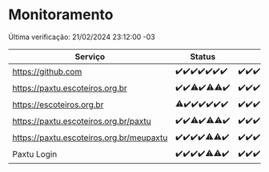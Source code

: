 # Monitoramento

Última verificação: 21/02/2024 23:12:00 -03

|Serviço|Status|Últimas 24h|
|---|---|---|
|https://github.com|<span title="2024-02-15: OK=24">✔️</span><span title="2024-02-16: OK=24">✔️</span><span title="2024-02-17: OK=24">✔️</span><span title="2024-02-18: OK=24">✔️</span><span title="2024-02-19: OK=24">✔️</span><span title="2024-02-20: OK=24">✔️</span><span title="2024-02-21: OK=2">✔️</span>|<span title="20/02/2024 23:13:00 -03 : 200">✔️</span><span title="21/02/2024 00:07:00 -03 : 200">✔️</span><span title="21/02/2024 01:07:00 -03 : 200">✔️</span><span title="21/02/2024 02:06:00 -03 : 200">✔️</span><span title="21/02/2024 03:08:00 -03 : 200">✔️</span><span title="21/02/2024 04:05:00 -03 : 200">✔️</span><span title="21/02/2024 05:09:00 -03 : 200">✔️</span><span title="21/02/2024 06:07:00 -03 : 200">✔️</span><span title="21/02/2024 07:06:00 -03 : 200">✔️</span><span title="21/02/2024 08:05:00 -03 : 200">✔️</span><span title="21/02/2024 09:11:00 -03 : 200">✔️</span><span title="21/02/2024 10:06:00 -03 : 200">✔️</span><span title="21/02/2024 11:05:00 -03 : 200">✔️</span><span title="21/02/2024 12:05:00 -03 : 200">✔️</span><span title="21/02/2024 13:08:00 -03 : 200">✔️</span><span title="21/02/2024 14:03:00 -03 : 200">✔️</span><span title="21/02/2024 15:07:00 -03 : 200">✔️</span><span title="21/02/2024 16:02:00 -03 : 200">✔️</span><span title="21/02/2024 17:06:00 -03 : 200">✔️</span><span title="21/02/2024 18:04:00 -03 : 200">✔️</span><span title="21/02/2024 19:05:00 -03 : 200">✔️</span><span title="21/02/2024 20:07:00 -03 : 200">✔️</span><span title="21/02/2024 21:29:00 -03 : 200">✔️</span><span title="21/02/2024 22:37:00 -03 : 200">✔️</span><span title="21/02/2024 23:12:00 -03 : 200">✔️</span>|
|https://paxtu.escoteiros.org.br|<span title="2024-02-15: OK=24">✔️</span><span title="2024-02-16: OK=24">✔️</span><span title="2024-02-17: OK=23, Falhas=1">⚠️</span><span title="2024-02-18: OK=24">✔️</span><span title="2024-02-19: OK=23, Falhas=1">⚠️</span><span title="2024-02-20: OK=23, Falhas=1">⚠️</span><span title="2024-02-21: OK=2">✔️</span>|<span title="20/02/2024 23:13:00 -03 : 200">✔️</span><span title="21/02/2024 00:07:00 -03 : 200">✔️</span><span title="21/02/2024 01:07:00 -03 : 200">✔️</span><span title="21/02/2024 02:06:00 -03 : 200">✔️</span><span title="21/02/2024 03:08:00 -03 : 200">✔️</span><span title="21/02/2024 04:05:00 -03 : 200">✔️</span><span title="21/02/2024 05:09:00 -03 : 200">✔️</span><span title="21/02/2024 06:07:00 -03 : 200">✔️</span><span title="21/02/2024 07:06:00 -03 : 200">✔️</span><span title="21/02/2024 08:05:00 -03 : 200">✔️</span><span title="21/02/2024 09:11:00 -03 : 200">✔️</span><span title="21/02/2024 10:06:00 -03 : 200">✔️</span><span title="21/02/2024 11:05:00 -03 : 200">✔️</span><span title="21/02/2024 12:05:00 -03 : 200">✔️</span><span title="21/02/2024 13:08:00 -03 : 200">✔️</span><span title="21/02/2024 14:03:00 -03 : 200">✔️</span><span title="21/02/2024 15:07:00 -03 : 200">✔️</span><span title="21/02/2024 16:02:00 -03 : 200">✔️</span><span title="21/02/2024 17:06:00 -03 : 200">✔️</span><span title="21/02/2024 18:04:00 -03 : 200">✔️</span><span title="21/02/2024 19:05:00 -03 : 200">✔️</span><span title="21/02/2024 20:07:00 -03 : 200">✔️</span><span title="21/02/2024 21:29:00 -03 : 200">✔️</span><span title="21/02/2024 22:37:00 -03 : 200">✔️</span><span title="21/02/2024 23:12:00 -03 : 200">✔️</span>|
|https://escoteiros.org.br|<span title="2024-02-15: OK=22, Falhas=2">⚠️</span><span title="2024-02-16: OK=24">✔️</span><span title="2024-02-17: OK=24">✔️</span><span title="2024-02-18: OK=24">✔️</span><span title="2024-02-19: OK=24">✔️</span><span title="2024-02-20: OK=24">✔️</span><span title="2024-02-21: OK=2">✔️</span>|<span title="20/02/2024 23:13:00 -03 : 200">✔️</span><span title="21/02/2024 00:07:00 -03 : 200">✔️</span><span title="21/02/2024 01:07:00 -03 : 200">✔️</span><span title="21/02/2024 02:06:00 -03 : 200">✔️</span><span title="21/02/2024 03:08:00 -03 : 200">✔️</span><span title="21/02/2024 04:05:00 -03 : 200">✔️</span><span title="21/02/2024 05:09:00 -03 : 200">✔️</span><span title="21/02/2024 06:07:00 -03 : 200">✔️</span><span title="21/02/2024 07:07:00 -03 : 200">✔️</span><span title="21/02/2024 08:05:00 -03 : 200">✔️</span><span title="21/02/2024 09:11:00 -03 : 200">✔️</span><span title="21/02/2024 10:06:00 -03 : 200">✔️</span><span title="21/02/2024 11:05:00 -03 : 200">✔️</span><span title="21/02/2024 12:05:00 -03 : 200">✔️</span><span title="21/02/2024 13:08:00 -03 : 200">✔️</span><span title="21/02/2024 14:03:00 -03 : 200">✔️</span><span title="21/02/2024 15:07:00 -03 : 200">✔️</span><span title="21/02/2024 16:02:00 -03 : 200">✔️</span><span title="21/02/2024 17:06:00 -03 : 200">✔️</span><span title="21/02/2024 18:04:00 -03 : 200">✔️</span><span title="21/02/2024 19:05:00 -03 : 200">✔️</span><span title="21/02/2024 20:07:00 -03 : 200">✔️</span><span title="21/02/2024 21:29:00 -03 : 200">✔️</span><span title="21/02/2024 22:37:00 -03 : 200">✔️</span><span title="21/02/2024 23:12:00 -03 : 200">✔️</span>|
|https://paxtu.escoteiros.org.br/paxtu|<span title="2024-02-15: OK=24">✔️</span><span title="2024-02-16: OK=24">✔️</span><span title="2024-02-17: OK=22, Falhas=2">⚠️</span><span title="2024-02-18: OK=24">✔️</span><span title="2024-02-19: OK=23, Falhas=1">⚠️</span><span title="2024-02-20: OK=23, Falhas=1">⚠️</span><span title="2024-02-21: OK=2">✔️</span>|<span title="20/02/2024 23:13:00 -03 : 200">✔️</span><span title="21/02/2024 00:07:00 -03 : 200">✔️</span><span title="21/02/2024 01:07:00 -03 : 200">✔️</span><span title="21/02/2024 02:06:00 -03 : 200">✔️</span><span title="21/02/2024 03:08:00 -03 : 200">✔️</span><span title="21/02/2024 04:05:00 -03 : 200">✔️</span><span title="21/02/2024 05:09:00 -03 : 200">✔️</span><span title="21/02/2024 06:07:00 -03 : 200">✔️</span><span title="21/02/2024 07:07:00 -03 : 200">✔️</span><span title="21/02/2024 08:05:00 -03 : 200">✔️</span><span title="21/02/2024 09:11:00 -03 : 200">✔️</span><span title="21/02/2024 10:06:00 -03 : 200">✔️</span><span title="21/02/2024 11:05:00 -03 : 0">❌</span><span title="21/02/2024 12:05:00 -03 : 200">✔️</span><span title="21/02/2024 13:08:00 -03 : 200">✔️</span><span title="21/02/2024 14:03:00 -03 : 200">✔️</span><span title="21/02/2024 15:07:00 -03 : 200">✔️</span><span title="21/02/2024 16:02:00 -03 : 200">✔️</span><span title="21/02/2024 17:06:00 -03 : 200">✔️</span><span title="21/02/2024 18:04:00 -03 : 200">✔️</span><span title="21/02/2024 19:05:00 -03 : 200">✔️</span><span title="21/02/2024 20:07:00 -03 : 200">✔️</span><span title="21/02/2024 21:29:00 -03 : 200">✔️</span><span title="21/02/2024 22:37:00 -03 : 200">✔️</span><span title="21/02/2024 23:12:00 -03 : 200">✔️</span>|
|https://paxtu.escoteiros.org.br/meupaxtu|<span title="2024-02-15: OK=24">✔️</span><span title="2024-02-16: OK=24">✔️</span><span title="2024-02-17: OK=24">✔️</span><span title="2024-02-18: OK=24">✔️</span><span title="2024-02-19: OK=23, Falhas=1">⚠️</span><span title="2024-02-20: OK=23, Falhas=1">⚠️</span><span title="2024-02-21: OK=2">✔️</span>|<span title="20/02/2024 23:13:00 -03 : 200">✔️</span><span title="21/02/2024 00:07:00 -03 : 200">✔️</span><span title="21/02/2024 01:07:00 -03 : 200">✔️</span><span title="21/02/2024 02:06:00 -03 : 200">✔️</span><span title="21/02/2024 03:08:00 -03 : 200">✔️</span><span title="21/02/2024 04:05:00 -03 : 200">✔️</span><span title="21/02/2024 05:09:00 -03 : 200">✔️</span><span title="21/02/2024 06:07:00 -03 : 200">✔️</span><span title="21/02/2024 07:07:00 -03 : 200">✔️</span><span title="21/02/2024 08:05:00 -03 : 200">✔️</span><span title="21/02/2024 09:11:00 -03 : 200">✔️</span><span title="21/02/2024 10:06:00 -03 : 200">✔️</span><span title="21/02/2024 11:05:00 -03 : 200">✔️</span><span title="21/02/2024 12:05:00 -03 : 200">✔️</span><span title="21/02/2024 13:08:00 -03 : 200">✔️</span><span title="21/02/2024 14:03:00 -03 : 200">✔️</span><span title="21/02/2024 15:07:00 -03 : 200">✔️</span><span title="21/02/2024 16:02:00 -03 : 200">✔️</span><span title="21/02/2024 17:06:00 -03 : 200">✔️</span><span title="21/02/2024 18:04:00 -03 : 200">✔️</span><span title="21/02/2024 19:05:00 -03 : 200">✔️</span><span title="21/02/2024 20:07:00 -03 : 200">✔️</span><span title="21/02/2024 21:29:00 -03 : 200">✔️</span><span title="21/02/2024 22:37:00 -03 : 200">✔️</span><span title="21/02/2024 23:12:00 -03 : 200">✔️</span>|
|Paxtu Login|<span title="2024-02-15: OK=24">✔️</span><span title="2024-02-16: OK=24">✔️</span><span title="2024-02-17: OK=24">✔️</span><span title="2024-02-18: OK=24">✔️</span><span title="2024-02-19: OK=23, Falhas=1">⚠️</span><span title="2024-02-20: OK=23, Falhas=1">⚠️</span><span title="2024-02-21: OK=2">✔️</span>|<span title="20/02/2024 23:13:00 -03 : 200">✔️</span><span title="21/02/2024 00:07:00 -03 : 200">✔️</span><span title="21/02/2024 01:07:00 -03 : 200">✔️</span><span title="21/02/2024 02:06:00 -03 : 200">✔️</span><span title="21/02/2024 03:08:00 -03 : 200">✔️</span><span title="21/02/2024 04:05:00 -03 : 200">✔️</span><span title="21/02/2024 05:09:00 -03 : 200">✔️</span><span title="21/02/2024 06:07:00 -03 : 200">✔️</span><span title="21/02/2024 07:07:00 -03 : 200">✔️</span><span title="21/02/2024 08:05:00 -03 : 200">✔️</span><span title="21/02/2024 09:11:00 -03 : 200">✔️</span><span title="21/02/2024 10:06:00 -03 : 200">✔️</span><span title="21/02/2024 11:05:00 -03 : 200">✔️</span><span title="21/02/2024 12:05:00 -03 : 200">✔️</span><span title="21/02/2024 13:08:00 -03 : 200">✔️</span><span title="21/02/2024 14:03:00 -03 : 200">✔️</span><span title="21/02/2024 15:07:00 -03 : 200">✔️</span><span title="21/02/2024 16:02:00 -03 : 200">✔️</span><span title="21/02/2024 17:06:00 -03 : 200">✔️</span><span title="21/02/2024 18:04:00 -03 : 200">✔️</span><span title="21/02/2024 19:05:00 -03 : 200">✔️</span><span title="21/02/2024 20:07:00 -03 : 200">✔️</span><span title="21/02/2024 21:29:00 -03 : 200">✔️</span><span title="21/02/2024 22:37:00 -03 : 200">✔️</span><span title="21/02/2024 23:12:00 -03 : 200">✔️</span>|
